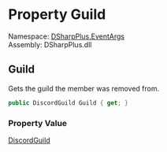 # Property Guild

Namespace: [DSharpPlus.EventArgs](DSharpPlus.EventArgs.md)  
Assembly: DSharpPlus.dll

## <a id="DSharpPlus_EventArgs_GuildMemberRemoveEventArgs_Guild"></a>Guild

Gets the guild the member was removed from.

```csharp
public DiscordGuild Guild { get; }
```

### Property Value

[DiscordGuild](DSharpPlus.Entities.DiscordGuild.md)


